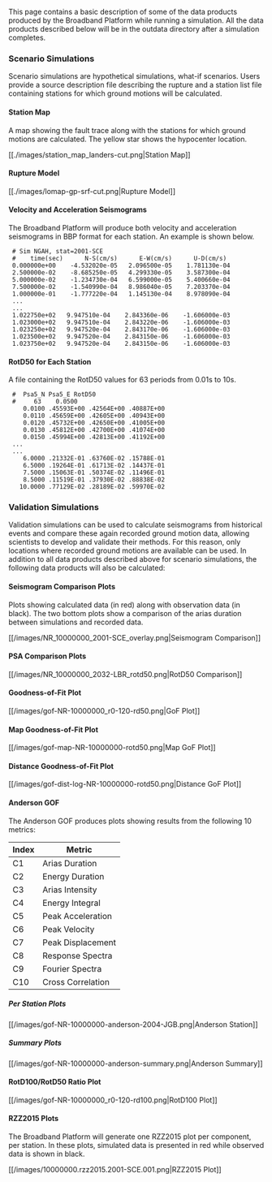 This page contains a basic description of some of the data products produced by the Broadband Platform while running a simulation. All the data products described below will be in the outdata directory after a simulation completes.

### Scenario Simulations

Scenario simulations are hypothetical simulations, what-if scenarios. Users provide a source description file describing the rupture and a station list file containing stations for which ground motions will be calculated.

#### Station Map

A map showing the fault trace along with the stations for which ground motions are calculated. The yellow star shows the hypocenter location.

[[./images/station_map_landers-cut.png|Station Map]]

#### Rupture Model

[[./images/lomap-gp-srf-cut.png|Rupture Model]]

#### Velocity and Acceleration Seismograms

The Broadband Platform will produce both velocity and acceleration seismograms in BBP format for each station. An example is shown below.

```
 # Sim NGAH, stat=2001-SCE
 #    time(sec)      N-S(cm/s)      E-W(cm/s)      U-D(cm/s)
 0.000000e+00    -4.532020e-05   2.096500e-05    1.781130e-04
 2.500000e-02    -8.685250e-05   4.299330e-05    3.587300e-04
 5.000000e-02    -1.234730e-04   6.599000e-05    5.400660e-04
 7.500000e-02    -1.540990e-04   8.986040e-05    7.203370e-04
 1.000000e-01    -1.777220e-04   1.145130e-04    8.978090e-04
 ...
 ...
 1.022750e+02	9.947510e-04	2.843360e-06	-1.606000e-03
 1.023000e+02	9.947510e-04	2.843220e-06	-1.606000e-03
 1.023250e+02	9.947520e-04	2.843170e-06	-1.606000e-03
 1.023500e+02	9.947520e-04	2.843150e-06	-1.606000e-03
 1.023750e+02	9.947520e-04	2.843150e-06	-1.606000e-03
```

#### RotD50 for Each Station

A file containing the RotD50 values for 63 periods from 0.01s to 10s.

```
 #  Psa5_N Psa5_E RotD50
 #     63    0.0500
    0.0100 .45593E+00 .42564E+00 .40887E+00
    0.0110 .45659E+00 .42605E+00 .40943E+00
    0.0120 .45732E+00 .42650E+00 .41005E+00
    0.0130 .45812E+00 .42700E+00 .41074E+00
    0.0150 .45994E+00 .42813E+00 .41192E+00
 ...
 ...
    6.0000 .21332E-01 .63760E-02 .15788E-01
    6.5000 .19264E-01 .61713E-02 .14437E-01
    7.5000 .15063E-01 .50374E-02 .11496E-01
    8.5000 .11519E-01 .37930E-02 .88838E-02
   10.0000 .77129E-02 .28189E-02 .59970E-02
```

### Validation Simulations

Validation simulations can be used to calculate seismograms from historical events and compare these again recorded ground motion data, allowing scientists to develop and validate their methods. For this reason, only locations where recorded ground motions are available can be used. In addition to all data products described above for scenario simulations, the following data products will also be calculated:

#### Seismogram Comparison Plots

Plots showing calculated data (in red) along with observation data (in black). The two bottom plots show a comparison of the arias duration between simulations and recorded data.

[[/images/NR_10000000_2001-SCE_overlay.png|Seismogram Comparison]]

#### PSA Comparison Plots

[[/images/NR_10000000_2032-LBR_rotd50.png|RotD50 Comparison]]

#### Goodness-of-Fit Plot

[[/images/gof-NR-10000000_r0-120-rd50.png|GoF Plot]]

#### Map Goodness-of-Fit Plot

[[/images/gof-map-NR-10000000-rotd50.png|Map GoF Plot]]

#### Distance Goodness-of-Fit Plot

[[/images/gof-dist-log-NR-10000000-rotd50.png|Distance GoF Plot]]

#### Anderson GOF

The Anderson GOF produces plots showing results from the following 10 metrics:

Index | Metric
----- | ------
C1 | Arias Duration
C2 | Energy Duration
C3 | Arias Intensity
C4 | Energy Integral
C5 | Peak Acceleration
C6 | Peak Velocity
C7 | Peak Displacement
C8 | Response Spectra
C9 | Fourier Spectra
C10 | Cross Correlation

##### Per Station Plots

[[/images/gof-NR-10000000-anderson-2004-JGB.png|Anderson Station]]

##### Summary Plots

[[/images/gof-NR-10000000-anderson-summary.png|Anderson Summary]]

#### RotD100/RotD50 Ratio Plot

[[/images/gof-NR-10000000_r0-120-rd100.png|RotD100 Plot]]

#### RZZ2015 Plots

The Broadband Platform will generate one RZZ2015 plot per component, per station. In these plots, simulated data is presented in red while observed data is shown in black.

[[/images/10000000.rzz2015.2001-SCE.001.png|RZZ2015 Plot]]
